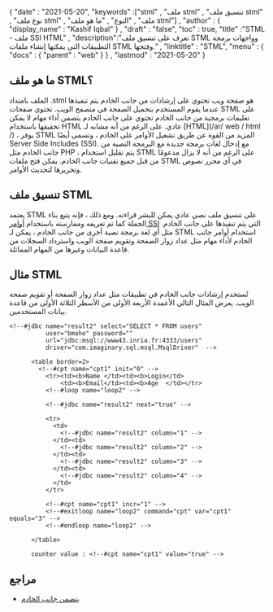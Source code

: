 {
  "date" : "2021-05-20",
  "keywords" :["stml" , "ملف stml" , "تنسيق ملف stml" , "نوع ملف stml" , "ملف" , "النوع" , "ما هو ملف stml"] ,
  "author" : {
    "display_name" : "Kashif Iqbal"
} ,
  "draft" : "false",
  "toc" : true,
  "title" :"STML - ملف SSI HTML" ,
  "description":"تعرف على تنسيق ملف STML وواجهات برمجة التطبيقات التي يمكنها إنشاء ملفات STML وفتحها." ,
  "linktitle" : "STML",
  "menu" : {
    "docs" : {
      "parent" : "web"
}
} ,
  "lastmod" : "2021-05-20"
}

## ما هو ملف STML؟

الملف بامتداد .stml هو صفحة ويب تحتوي على إرشادات من جانب الخادم يتم تنفيذها عندما يقوم المستخدم بتحميل الصفحة في متصفح الويب. تحتوي صفحات STML على تعليمات برمجية من جانب الخادم تحتوي على جانب الخادم يتضمن أداء مهام لا يمكن تحقيقها باستخدام HTML عادي. على الرغم من أنه مشابه لـ [HTML](/ar/ web / html /) ، يوفر STML المزيد من القوة عن طريق تشغيل الأوامر على الخادم ، وتسمى أيضًا Server Side Includes (SSI). مع إدخال لغات برمجة جديدة مع البرمجة النصية من جانب الخادم مثل PHP ، يتم تقليل استخدام STML على الرغم من أنه لا يزال مدعومًا من قبل جميع تقنيات جانب الخادم. يمكن فتح ملفات STML في أي محرر نصوص وتحريرها لتحديث الأوامر.

## تنسيق ملف STML

يعتمد STML على تنسيق ملف نصي عادي يمكن للبشر قراءته. ومع ذلك ، فإنه يتبع بناء الجملة كما تم تعريفه وممارسته باستخدام [أوامر SSI](https://www.w3.org/Jigsaw/Doc/User/SSI.html) التي يتم تنفيذها على جانب الخادم. مثل أي لغة برمجة نصية أخرى من جانب الخادم ، يمكن لـ STML استخدام أوامر جانب الخادم لأداء مهام مثل عداد زوار الصفحة وتقويم صفحة الويب واسترداد السجلات من قاعدة البيانات وغيرها من المهام المماثلة.

## مثال STML

تُستخدم إرشادات جانب الخادم في تطبيقات مثل عداد زوار الصفحة أو تقويم صفحة الويب. يعرض المثال التالي الأعمدة الأربعة الأولى من الأسطر الثلاثة الأولى من قاعدة بيانات المستخدمين.

```
<!--#jdbc name="result2" select="SELECT * FROM users"
          user="bmahe" password=""
          url="jdbc:msql://www43.inria.fr:4333/users"
          driver="com.imaginary.sql.msql.MsqlDriver"  -->

      <table border=2>
        <!--#cpt name="cpt1" init="0" -->
          <tr><td><b>Name </td><td><b>Login</td>
              <td><b>Email</td><td><b>Age  </td></tr>
          <!--#loop name="loop2" -->

          <!--#jdbc name="result2" next="true" -->

          <tr>
            <td>
              <!--#jdbc name="result2" column="1" -->
            </td><td>
              <!--#jdbc name="result2" column="2" -->
            </td><td>
              <!--#jdbc name="result2" column="3" -->
            </td><td>
              <!--#jdbc name="result2" column="4" -->
            </td>
          </tr>

          <!--#cpt name="cpt1" incr="1" -->
          <!--#exitloop name="loop2" command="cpt" var="cpt1" equals="3" -->
          <!--#endloop name="loop2" -->

      </table>

      counter value : <!--#cpt name="cpt1" value="true" -->
```
## مراجع

* [يتضمن جانب الخادم](https://en.wikipedia.org/wiki/Server_Side_Includes)

